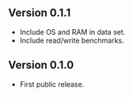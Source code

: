 ## Version 0.1.1
  * Include OS and RAM in data set.
  * Include read/write benchmarks.

## Version 0.1.0
  * First public release.